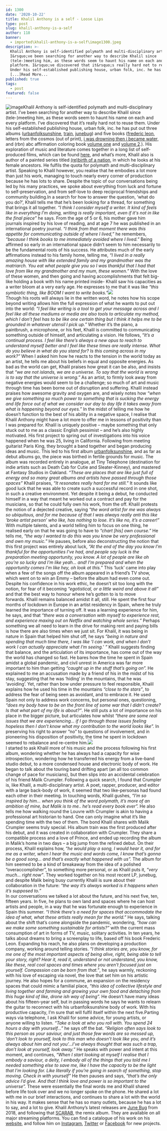 ```yaml
---
id: 1300
date: '2020-10-22'
title: Khalil Anthony is a self - Loose Lips
type: post
slug: khalil-anthony-is-a-self
author: 118
banner:
  - imported\khalil-anthony-is-a-self\image1300.jpeg
description: >-
  Khalil Anthony is self-identified polymath and multi-disciplinary artist.
  I&rsquo;ve been searching for another way to describe Khalil since
  (tele-)meeting him, as these words seem to haunt his name on each and every
  platform. I&rsquo;ve discovered that it&rsquo;s really hard not to reuse them.
  Under his self-established publishing house, urban folk, inc. he has put out
  [...]Read More...
published: true
tags:
  - post
featured: false
---
```

![image](../imported\khalil-anthony-is-a-self\image1300.jpeg)Khalil Anthony is self-identified polymath and multi-disciplinary artist. I’ve been searching for another way to describe Khalil since (tele-)meeting him, as these words seem to haunt his name on each and every platform. I’ve discovered that it’s really hard not to reuse them. Under his self-established publishing house, urban folk, inc. he has put out three albums ([urbanfolksunshine](https://urbanfolkmusic.bandcamp.com/album/urbanfolksunshine), [train](https://urbanfolkmusic.bandcamp.com/album/train), [junebug](https://urbanfolkmusic.bandcamp.com/album/june-bug)) and five books ([frederic leon](https://www.amazon.com/Frederic-Leon-Anthony-Dwight-Peebles/dp/1481172794/ref=sr_1_1?ie=UTF8&qid=1422162343&sr=8-1&keywords=frederic+leon+anthony+dwight+peebles), letters from the cosmos (out of print), [i was drowning then i became water,](https://www.amazon.com/dp/197975473X) and (rbn) abc affirmation coloring book [volume one](https://www.amazon.com/dp/1791517102) and [volume 2](https://www.amazon.com/dp/1796674303/ref=rdr_ext_tmb).). His exploration of music and literature comes together in a long list of self-produced films, which can be found [here](https://khalilanthonypeebles.com/projects), and what’s more, Khalil also is author of a painted series titled [(re)birth of a nation](https://khalilanthonypeebles.com/rebirth-of-nation), in which he looks at his female ancestors. He fulfils the quota for polymath and multi-disciplinary artist. Speaking to Khalil however, you realise that he embodies a lot more than just his work, managing to touch nearly every corner of production because he has lots to share. Despite the topic of our conversations being led by his many practices, we spoke about everything from luck and fortune to self-preservation, and from self-love to deep reciprocal friendships and community building.In a search for how to answer the question, ‘what do you do?’, Khalil tells me that he’s been looking for a thread, for something that brings it all together. _“I think I consider myself a writer. It kind of feels like in everything I'm doing, writing is really important, even if it's not in like the final piece”_ he says. From the age of 5 or 6, his mother gave him journals inspired by his love of reading, and at age 7 he was published in an international poetry journal. _“I think from that moment there was this appetite for communicating outside of where I lived,”_ he remembers, _“because I think books to me immediately avoided where I lived.”_ Being affirmed so early in an international space didn’t seem to him necessarily to be the fundamental roots of his success. He attributes much of the early affirmations instead to his family home, telling me, _“I lived in a really amazing house with like extended family and my grandmother was the matriarch. You eat what people give you so I was thankful that I had that love from like my grandmother and my mum, these women.”_ With the love of these women, and then going and having accomplishments that felt big- like holding a book with his name printed inside- Khalil saw his capacities as a writer bloom at a very early age. He expresses to me that it was like _“this symbiotic thing, like BOOM I want to write books.”_![](/wp-content/uploads/live/img/wysiwyg/5f8d957454465.jpg)  
Though his roots will always lie in the written word, he notes how his scope beyond writing allows him the full expression of what he wants to put out into the world: _“I feel like writing is a tool to get your message across and I feel like all these mediums or media are also tools to articulate my method, which I don’t feel has to be like one certain thing but I think it helps me to be grounded in whatever utensil I pick up.”_ Whether it’s the piano, a paintbrush, a microphone, or his feet, Khalil is committed to communicating something outside of himself, and articulating a vision. He follows, “_It’s a continual process. I feel like there’s always a new opus to reach to understand myself better and I feel like these times are really intense. What do you believe in what do you stand for? Is this coming across in my work?”_ When I asked him how he reacts to the tension in the world today as an artist, he tells me about his beliefs in equal and opposite energies. As bad as the world can get, Khalil praises how great it can be also, and insists that _“we are not islands, we are a universe. To say that the world is wrong is to say that the universe is wrong.”_ As an artist, to firmly look away from negative energies would seem to be a challenge; so much of art and music through time has been borne out of disruption and suffering. Khalil instead praises how awesome gravity and oxygen are, and wisely notes how _“when we give something so much power to something that is sucking the energy and life force out of what we consider our day to day life it takes away from what is happening beyond our eyes.”_ In the midst of telling me how he doesn’t function to the best of his ability in a negative space, I realise that Khalil Anthony might have a lot more to offer me in lessons of positivity than I was prepared for. Khalil is uniquely positive – maybe something that only stuck out to me as a classic English pessimist – and he’s also highly motivated. His first project to spring out of investigations into his voice happened when he was 25, living in California. Following from meeting guitarist Paris King, they brought a band together and began producing ideas and music. This led to his first album [urbanfolksunshine](https://urbanfolkmusic.bandcamp.com/album/urbanfolksunshine), and as far as debut albums go, the piece was birthed in fertile grounds for music. The album was recorded entirely in analogue, at Tiny Telephone (destination for indie artists such as Death Cab for Cutie and Sleater-Kinney), and mastered at Fantasy Studios in Oakland. _“These are places that are like just full of energy and so many great albums and artists have passed through those spaces”_ Khalil praises, _“It resonates really hard for me still.”_ It sounds like good luck that he was able to create such a successful record in one shot, in such a creative environment. Yet despite it being a debut, he conducted himself in a way that meant he worked out a contract and pay for the musicians, so that he could fully own his work, from the off. Khalil protests the notion of a dejected creative, saying _“the word artist for me was always so ubiquitous, and for me because of that I was always really anti this like ’broke artist person’ who like, has nothing to lose. It’s like no, it’s a career!”_ With multiple talents, and a world telling him to focus on one thing, he realised early on that he was going to have to _“chart \[his\] own course.”_ He tells me, _“the way I wanted to do this was you know be very professional and own my music.”_ He pauses, before also deconstructing the notion that this first project was entirely about luck, _“At the end of the day you know I’m thankful for the opportunities I’ve had, and people say luck is the preparation meeting opportunity, you know. A lot of people are like oh you’re so lucky and I’m like yeah… and! I’m prepared and when the opportunity comes I’m like hey, oh look at this.”_ This ‘luck’ came into play when a few of the songs off the album appeared in a friend’s TV show, which went on to win an Emmy – before the album had even come out. Despite his confidence in his work ethic, he doesn’t sit too long with the notion, for fear of it becoming _“egotistical, or a little weird and above it all”_ and that the best way to honour where he’s gotten to is to move forwards. Khalil remains balanced amidst it all, still. He spent the first four months of lockdown in Europe in an artist residency in Spain, where he truly learned the importance of turning off. It was a learning experience for him, he says, and that _“there was a conversation with myself to experience rest, and experience maxing out on Netflix and watching whole series.”_ Perhaps something we all need to learn in the drive for making rent and paying bills is how there are also times when we just sit. For Khalil, it was being in nature in Spain that helped him shut off, he says _“being in nature and spending that much time there, I was like ‘I can work, and when I don’t work I can actually appreciate what I’m seeing.’ ”_ Khalil suggests finding that balance, and the articulation of its importance, has come out of the way the world has changed so fast. He bares how the time he spent in Spain amidst a global pandemic, and civil unrest in America was far more important to him than getting _“caught up in the stuff that’s going on”._ He explained to me an accusation made by a friend of his in the midst of his stay, suggesting that he was ‘hiding’ in the mountains, that he was ‘avoiding’. Yet, rather than bow under pressure to feel responsible, Khalil explains how he used his time in the mountains _“close to the stars”_, to address the fear of being seen as avoidant, and to embrace it. He used Spain not only to address work concerns, but personal ones, questioning, _“does my body have to be on the front line of some war that I didn’t create? Is that what part of my life is about?”_. He still puts a lot of importance on his place in the bigger picture, but articulates how whilst _“there are some real issues that we are experiencing… if I go through those issues feeling hopeless then I don’t know what my contribution to the world looks like”._ In preserving his right to answer “no” to questions of involvement, and in pioneering his disposition of positivity, the time he spent in lockdown seemed to rebalance and re-centre him.![](/wp-content/uploads/live/img/wysiwyg/5f8d9587b15a4.jpg)  
I started to ask Khalil more of his music and the process following his first album, wondering whether he has always had a capacity for wise introspection, wondering how he transferred his energy from a live-band studio debut, to a more condensed house and electronic body of work. He began to talk about the touring band drifting apart (an all too common change of pace for musicians), but then slips into an accidental celebration of his friend Malik Crumpler. Following a quick search, I found that Crumpler is, like Khalil, a multi-disciplinary artist. A poet, rapper, producer, and editor with a large back-body of work, it seemed that two like-personas had found each other in their meeting. In touching words, Khalil gushes, _“I’m so inspired by him… when you think of the word polymath, it’s more of an ambition of mine, but Malik is to me.. he’s read every book ever”._ He also tells me how walking round the Louvre with Crumpler is akin to having a professional art historian to hand. One can only imagine what it’s like spending time with the two of them. The bond Khalil shares with Malik Crumpler seems truly special. His album train was the first produced after his debut, and it was created in collaboration with Crumpler. They share a compatible process and a love of Prince, and ended up recording the album in Malik’s home in two days – a big jump from the refined debut. On their process, Khalil explains how, “_he would play a song, I would hear it, and for me as a writer, when I hear the music and words come, I know that’s gonna be a good song… and that’s exactly what happened with us”._ The album for him seemed to be a kind of breakaway from the idea of a polished “overaccomplisher”, to something more personal, or as Khalil puts it, _“very much… right now”_. They worked together on his most recent LP, junebug, and despite Malik being busy currently Khalil is sure about their collaboration in the future: _“the way it’s always worked is it happens when it’s supposed to.”_   
In our conversations we talked a lot about the future, and his next five, ten, fifteen years. In five, he plans to own land and spaces where he can host artists and people, in a way that he was fortunate enough to experience in Spain this summer. _“I think there's a need for spaces that accommodate the idea of what, what these artists really mean for the world.”_ He says, talking about the shift that’s come alongside the pandemic, wondering, _“how can we make some something sustainable for artists?”_ with the current mass consumption of art in forms of TV, music, solitary activities. In ten years, he talks about dreams to bring a screenplay to life, based off his book Frederic Leon. Expanding his reach, he also plans on developing a production company, working around telling stories. _“I think stories are, you know, for me one of the most important aspects of being alive, right, being able to tell your story, right? Hear it, read it, understand or not understand, you know, like these, real cool spaces and times where you aren't focused just on yourself. Compassion can be born from that.”_, he says warmly, reckoning with his love of escaping via novel, the love that set him on his artistic journey. He also hopes for a commune, an expansion on the residency spaces that could mimic a familial place, _“this idea of collective lifestyle and living together and farming and growing your own food and detaching from this huge kind of like, drone ish way of being”._ He doesn’t have many ideas about his fifteen-year self, but in passing words he says he wants to relearn the guitar to reconnect with his urbanfolksunshine body of work. With his productive capacity, I’m sure that will fulfil itself within the next five.Parting ways via telephone, I ask Khalil for some advice, for young artists, or anyone willing to listen. _“Take a look at who you roll with. You spend 24 hours a day with yourself…”_ he says off the bat. _“Religion often says look to this person as your saviour, and just those few words are so messed up, ‘don’t look to yourself, look to this man who doesn’t look like you, and it’s always about him and not you’…I’ve always thought that was such a trap, don’t look at yourself, look away.”_ He speaks with power and intent at this moment, and continues, _“When I start looking at myself I realise that I embody a saviour, a deity, I embody all of the things that you told me I needed something else to save me, like I have the capacity to be the light that I’m looking for. Like literally if you’re going in search of something, stop moving. Check in with yourself”_ He then pauses and says, _“that’s the only advice I’d give. And that I think love and power is so important to the universe”._ These were essentially the final words me and Khalil shared before life took over and we no longer spoke on the phone. He shared a lot with me in our brief interactions, and continues to share a lot with the world in his way. It makes sense that he has so many outlets, because he has a lot to say, and a lot to give. Khalil Anthony’s latest releases are [June Bug](https://urbanfolkmusic.bandcamp.com/album/june-bug) from 2018, and following that [SCARAB](https://urbanfolkmusic.bandcamp.com/album/scarab), the remix album. They are available on all major streaming platforms. You can find a catalogue of his work on his [website](https://khalilanthonypeebles.com/home), and follow him on [Instagram](http://www.instagram.com/beingkhalilanthony), [Twitter](https://twitter.com/beingpolymath?lang=en) or [Facebook](https://www.facebook.com/urbanfolkmusicproject) for new projects.